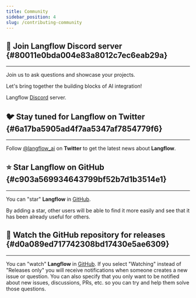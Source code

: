 ```yaml
---
title: Community
sidebar_position: 4
slug: /contributing-community
---
```




## 🤖 Join **Langflow** Discord server {#80011e0bda004e83a8012c7ec6eab29a}


---


Join us to ask questions and showcase your projects.


Let's bring together the building blocks of AI integration!


Langflow [Discord](https://discord.gg/EqksyE2EX9) server.


## 🐦 Stay tuned for **Langflow** on Twitter {#6a17ba5905ad4f7aa5347af7854779f6}


---


Follow [@langflow_ai](https://twitter.com/langflow_ai) on **Twitter** to get the latest news about **Langflow**.


## ⭐️ Star **Langflow** on GitHub {#c903a569934643799bf52b7d1b3514e1}


---


You can "star" **Langflow** in [GitHub](https://github.com/langflow-ai/langflow).


By adding a star, other users will be able to find it more easily and see that it has been already useful for others.


## 👀 Watch the GitHub repository for releases {#d0a089ed717742308bd17430e5ae6309}


---


You can "watch" **Langflow** in [GitHub](https://github.com/langflow-ai/langflow). If you select "Watching" instead of "Releases only" you will receive notifications when someone creates a new issue or question. You can also specify that you only want to be notified about new issues, discussions, PRs, etc. so you can try and help them solve those questions.

